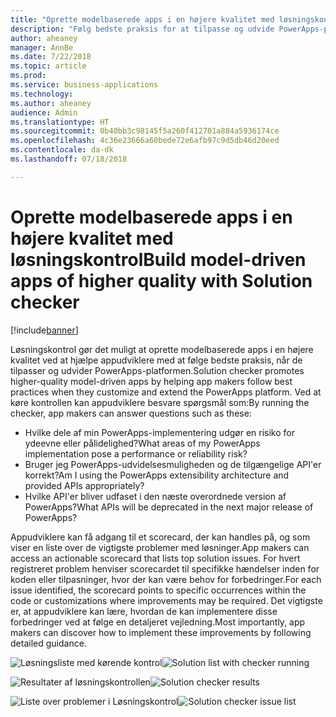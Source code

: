 ```yaml
---
title: "Oprette modelbaserede apps i en højere kvalitet med løsningskontrol"
description: "Følg bedste praksis for at tilpasse og udvide PowerApps-platformen"
author: aheaney
manager: AnnBe
ms.date: 7/22/2018
ms.topic: article
ms.prod: 
ms.service: business-applications
ms.technology: 
ms.author: aheaney
audience: Admin
ms.translationtype: HT
ms.sourcegitcommit: 0b40bb3c98145f5a260f412701a884a5936174ce
ms.openlocfilehash: 4c36e23666a60bede72e6afb97c9d5db46d20eed
ms.contentlocale: da-dk
ms.lasthandoff: 07/18/2018

---
```

# <a name="build-model-driven-apps-of-higher-quality-with-solution-checker"></a><span data-ttu-id="3d1e3-103">Oprette modelbaserede apps i en højere kvalitet med løsningskontrol</span><span class="sxs-lookup"><span data-stu-id="3d1e3-103">Build model-driven apps of higher quality with Solution checker</span></span>


[!include[banner](../../includes/banner.md)]

<span data-ttu-id="3d1e3-104">Løsningskontrol gør det muligt at oprette modelbaserede apps i en højere kvalitet ved at hjælpe appudviklere med at følge bedste praksis, når de tilpasser og udvider PowerApps-platformen.</span><span class="sxs-lookup"><span data-stu-id="3d1e3-104">Solution checker promotes higher-quality model-driven apps by helping app makers follow best practices when they customize and extend the PowerApps platform.</span></span> <span data-ttu-id="3d1e3-105">Ved at køre kontrollen kan appudviklere besvare spørgsmål som:</span><span class="sxs-lookup"><span data-stu-id="3d1e3-105">By running the checker, app makers can answer questions such as these:</span></span>

- <span data-ttu-id="3d1e3-106">Hvilke dele af min PowerApps-implementering udgør en risiko for ydeevne eller pålidelighed?</span><span class="sxs-lookup"><span data-stu-id="3d1e3-106">What areas of my PowerApps implementation pose a performance or reliability risk?</span></span>
- <span data-ttu-id="3d1e3-107">Bruger jeg PowerApps-udvidelsesmuligheden og de tilgængelige API'er korrekt?</span><span class="sxs-lookup"><span data-stu-id="3d1e3-107">Am I using the PowerApps extensibility architecture and provided APIs appropriately?</span></span>
- <span data-ttu-id="3d1e3-108">Hvilke API'er bliver udfaset i den næste overordnede version af PowerApps?</span><span class="sxs-lookup"><span data-stu-id="3d1e3-108">What APIs will be deprecated in the next major release of PowerApps?</span></span>
 
<span data-ttu-id="3d1e3-109">Appudviklere kan få adgang til et scorecard, der kan handles på, og som viser en liste over de vigtigste problemer med løsninger.</span><span class="sxs-lookup"><span data-stu-id="3d1e3-109">App makers can access an actionable scorecard that lists top solution issues.</span></span> <span data-ttu-id="3d1e3-110">For hvert registreret problem henviser scorecardet til specifikke hændelser inden for koden eller tilpasninger, hvor der kan være behov for forbedringer.</span><span class="sxs-lookup"><span data-stu-id="3d1e3-110">For each issue identified, the scorecard points to specific occurrences within the code or customizations where improvements may be required.</span></span> <span data-ttu-id="3d1e3-111">Det vigtigste er, at appudviklere kan lære, hvordan de kan implementere disse forbedringer ved at følge en detaljeret vejledning.</span><span class="sxs-lookup"><span data-stu-id="3d1e3-111">Most importantly, app makers can discover how to implement these improvements by following detailed guidance.</span></span>

<span data-ttu-id="3d1e3-112">![Løsningsliste med kørende kontrol](media/01_SolutionList.jpg "Løsningskontrol kører")</span><span class="sxs-lookup"><span data-stu-id="3d1e3-112">![Solution list with checker running](media/01_SolutionList.jpg "Solution checker running")</span></span>

<span data-ttu-id="3d1e3-113">![Resultater af løsningskontrollen](media/02_Summary.jpg "Resultater af løsningskontrollen")</span><span class="sxs-lookup"><span data-stu-id="3d1e3-113">![Solution checker results](media/02_Summary.jpg "Solution checker results")</span></span>

<span data-ttu-id="3d1e3-114">![Liste over problemer i Løsningskontrol](media/03_IssueList.jpg "Liste over problemer i Løsningskontrol")</span><span class="sxs-lookup"><span data-stu-id="3d1e3-114">![Solution checker issue list](media/03_IssueList.jpg "Solution checker issue list")</span></span>


